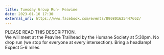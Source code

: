 ```yaml
---
title: Tuesday Group Run- Peavine
date: 2023-01-10 17:30
external_url: https://www.facebook.com/events/890801625447662/
---
```

PLEASE READ THIS DESCRIPTION. <br>
  We will meet at the Peavine Trailhead by the Humane Society at 5&#58;30pm. No drop run (we stop for everyone at every intersection). Bring a headlamp!<br>
  Expect 5-6 miles.<br>
  <br>
  
